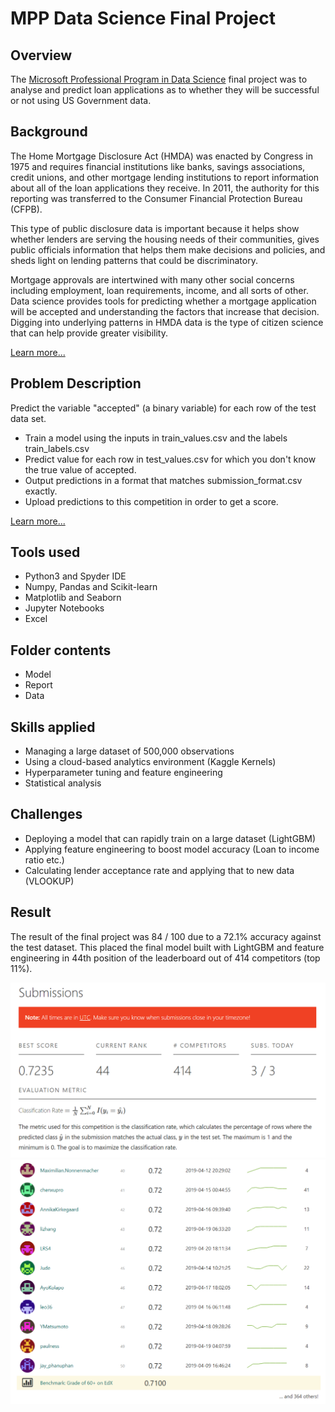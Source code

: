 # MPP Data Science Final Project

## Overview

The [Microsoft Professional Program in Data Science](https://www.edx.org/microsoft-professional-program-data-science) final project was to analyse and predict loan applications as to whether they will be successful or not using US Government data.


## Background

The Home Mortgage Disclosure Act (HMDA) was enacted by Congress in 1975 and requires financial institutions like banks, savings associations, credit unions, and other mortgage lending institutions to report information about all of the loan applications they receive. In 2011, the authority for this reporting was transferred to the Consumer Financial Protection Bureau (CFPB).

This type of public disclosure data is important because it helps show whether lenders are serving the housing needs of their communities, gives public officials information that helps them make decisions and policies, and sheds light on lending patterns that could be discriminatory.

Mortgage approvals are intertwined with many other social concerns including employment, loan requirements, income, and all sorts of other. Data science provides tools for predicting whether a mortgage application will be accepted and understanding the factors that increase that decision. Digging into underlying patterns in HMDA data is the type of citizen science that can help provide greater visibility.

[Learn more...](https://www.datasciencecapstone.org/competitions/14/mortgage-approvals-from-government-data/)


## Problem Description

Predict the variable "accepted" (a binary variable) for each row of the test data set.

* Train a model using the inputs in train_values.csv and the labels train_labels.csv
* Predict value for each row in test_values.csv for which you don't know the true value of accepted.
* Output predictions in a format that matches submission_format.csv exactly.
* Upload predictions to this competition in order to get a score.

[Learn more...](https://www.datasciencecapstone.org/competitions/14/mortgage-approvals-from-government-data/page/44/)


## Tools used

* Python3 and Spyder IDE
* Numpy, Pandas and Scikit-learn
* Matplotlib and Seaborn
* Jupyter Notebooks
* Excel


## Folder contents

* Model
* Report
* Data


## Skills applied

* Managing a large dataset of 500,000 observations
* Using a cloud-based analytics environment (Kaggle Kernels)
* Hyperparameter tuning and feature engineering
* Statistical analysis


## Challenges

* Deploying a model that can rapidly train on a large dataset (LightGBM)
* Applying feature engineering to boost model accuracy (Loan to income ratio etc.)
* Calculating lender acceptance rate and applying that to new data (VLOOKUP)


## Result

The result of the final project was 84 / 100 due to a 72.1% accuracy against the test dataset. This placed the final model built with LightGBM and feature engineering in 44th position of the leaderboard out of 414 competitors (top 11%).

![Result](score.png)
![Top50](result.png)